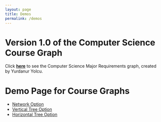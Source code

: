 ```yaml
---
layout: page
title: Demos
permalink: /demos
---
```

# Version 1.0 of the Computer Science Course Graph
Click **[here](./course-graphs/cs-final-graph/index.html)** to see the Computer Science Major Requirements graph, created by Yurdanur Yolcu.


# Demo Page for Course Graphs
* [Network Option](./course-graphs/network-graph/index.html)
* [Vertical Tree Option](./course-graphs/sugiyama-layout-yurdaversion/index.html)
* [Horizontal Tree Option](./course-graphs/sugiyama-kpw/index.html)

